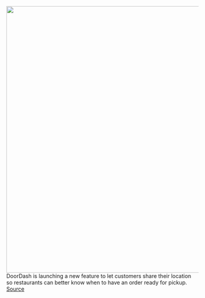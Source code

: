 <img src='https://cdn.vox-cdn.com/thumbor/Zadfj2cEBtiEKu1DBIbd2fFsC34=/0x0:2040x1360/1200x800/filters:focal(857x517:1183x843)/cdn.vox-cdn.com/uploads/chorus_image/image/66820762/acastro_190724_1777_doordash_0001.0.0.jpg' width='700px' /><br/>
DoorDash is launching a new feature to let customers share their location so restaurants can better know when to have an order ready for pickup.
<a href='https://www.theverge.com/2020/5/20/21263922/doordash-share-location-data-restaurants-faster-pickups'> Source <a/>